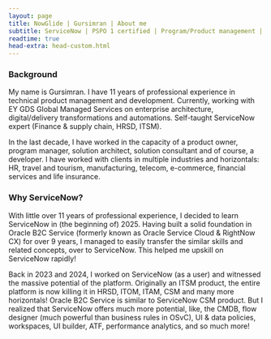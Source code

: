 ```yaml
---
layout: page
title: NowGlide | Gursimran | About me
subtitle: ServiceNow | PSPO 1 certified | Program/Product management | Solution architect | Developer (Fundamentally)
readtime: true
head-extra: head-custom.html
---
```


### Background
My name is Gursimran. I have 11 years of professional experience in technical product management and development. Currently, working with EY GDS Global Managed Services on enterprise architecture, digital/delivery transformations and automations. Self-taught ServiceNow expert (Finance & supply chain, HRSD, ITSM).

In the last decade, I have worked in the capacity of a product owner, program manager, solution architect, solution consultant and of course, a developer. I have worked with clients in multiple industries and horizontals: HR, travel and tourism, manufacturing, telecom, e-commerce, financial services and life insurance.

### Why ServiceNow?
With little over 11 years of professional experience, I decided to learn ServiceNow in (the beginning of) 2025. Having built a solid foundation in Oracle B2C Service (formerly known as Oracle Service Cloud & RightNow CX) for over 9 years, I managed to easily transfer the similar skills and related concepts, over to ServiceNow. This helped me upskill on ServiceNow rapidly!

Back in 2023 and 2024, I worked on ServiceNow (as a user) and witnessed the massive potential of the platform. Originally an ITSM product, the entire platform is now killing it in HRSD, ITOM, ITAM, CSM and many more horizontals! Oracle B2C Service is similar to ServiceNow CSM product. But I realized that ServiceNow offers much more potential, like, the CMDB, flow designer (much powerful than business rules in OSvC), UI & data policies, workspaces, UI builder, ATF, performance analytics, and so much more!